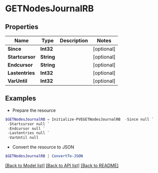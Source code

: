 # GETNodesJournalRB
## Properties

Name | Type | Description | Notes
------------ | ------------- | ------------- | -------------
**Since** | **Int32** |  | [optional] 
**Startcursor** | **String** |  | [optional] 
**Endcursor** | **String** |  | [optional] 
**Lastentries** | **Int32** |  | [optional] 
**VarUntil** | **Int32** |  | [optional] 

## Examples

- Prepare the resource
```powershell
$GETNodesJournalRB = Initialize-PVEGETNodesJournalRB  -Since null `
 -Startcursor null `
 -Endcursor null `
 -Lastentries null `
 -VarUntil null
```

- Convert the resource to JSON
```powershell
$GETNodesJournalRB | ConvertTo-JSON
```

[[Back to Model list]](../README.md#documentation-for-models) [[Back to API list]](../README.md#documentation-for-api-endpoints) [[Back to README]](../README.md)

